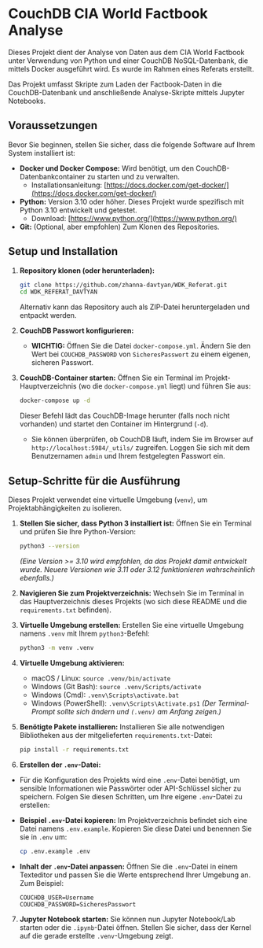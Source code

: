 # CouchDB CIA World Factbook Analyse 

Dieses Projekt dient der Analyse von Daten aus dem CIA World Factbook unter Verwendung von Python und einer CouchDB NoSQL-Datenbank, die mittels Docker ausgeführt wird. Es wurde im Rahmen eines Referats erstellt.

Das Projekt umfasst Skripte zum Laden der Factbook-Daten in die CouchDB-Datenbank und anschließende Analyse-Skripte mittels Jupyter Notebooks.

## Voraussetzungen

Bevor Sie beginnen, stellen Sie sicher, dass die folgende Software auf Ihrem System installiert ist:

* **Docker und Docker Compose:** Wird benötigt, um den CouchDB-Datenbankcontainer zu starten und zu verwalten.
    * Installationsanleitung: [https://docs.docker.com/get-docker/](https://docs.docker.com/get-docker/)
* **Python:** Version 3.10 oder höher. Dieses Projekt wurde spezifisch mit Python 3.10 entwickelt und getestet.
    * Download: [https://www.python.org/](https://www.python.org/)
* **Git:** (Optional, aber empfohlen) Zum Klonen des Repositories.

## Setup und Installation

1.  **Repository klonen (oder herunterladen):**
    ```bash
    git clone https://github.com/zhanna-davtyan/WDK_Referat.git
    cd WDK_REFERAT_DAVTYAN
    ```
    Alternativ kann das Repository auch als ZIP-Datei heruntergeladen und entpackt werden.

2.  **CouchDB Passwort konfigurieren:**
    * **WICHTIG:** Öffnen Sie die Datei `docker-compose.yml`. Ändern Sie den Wert bei `COUCHDB_PASSWORD` von `SicheresPasswort` zu einem eigenen, sicheren Passwort.
    

3.  **CouchDB-Container starten:**
    Öffnen Sie ein Terminal im Projekt-Hauptverzeichnis (wo die `docker-compose.yml` liegt) und führen Sie aus:
    ```bash
    docker-compose up -d
    ```
    Dieser Befehl lädt das CouchDB-Image herunter (falls noch nicht vorhanden) und startet den Container im Hintergrund (`-d`).
    * Sie können überprüfen, ob CouchDB läuft, indem Sie im Browser auf `http://localhost:5984/_utils/` zugreifen. Loggen Sie sich mit dem Benutzernamen `admin` und Ihrem festgelegten Passwort ein.

## Setup-Schritte für die Ausführung

Dieses Projekt verwendet eine virtuelle Umgebung (`venv`), um Projektabhängigkeiten zu isolieren.

1.  **Stellen Sie sicher, dass Python 3 installiert ist:**
    Öffnen Sie ein Terminal und prüfen Sie Ihre Python-Version:
    ```bash
    python3 --version
    ```
    *(Eine Version >= 3.10 wird empfohlen, da das Projekt damit entwickelt wurde. Neuere Versionen wie 3.11 oder 3.12 funktionieren wahrscheinlich ebenfalls.)*

2.  **Navigieren Sie zum Projektverzeichnis:**
    Wechseln Sie im Terminal in das Hauptverzeichnis dieses Projekts (wo sich diese README und die `requirements.txt` befinden).

3.  **Virtuelle Umgebung erstellen:**
    Erstellen Sie eine virtuelle Umgebung namens `.venv` mit Ihrem `python3`-Befehl:
    ```bash
    python3 -m venv .venv
    ```

4.  **Virtuelle Umgebung aktivieren:**
    * macOS / Linux: `source .venv/bin/activate`
    * Windows (Git Bash): `source .venv/Scripts/activate`
    * Windows (Cmd): `.venv\Scripts\activate.bat`
    * Windows (PowerShell): `.venv\Scripts\Activate.ps1`
    *(Der Terminal-Prompt sollte sich ändern und `(.venv)` am Anfang zeigen.)*

5.  **Benötigte Pakete installieren:**
    Installieren Sie alle notwendigen Bibliotheken aus der mitgelieferten `requirements.txt`-Datei:
    ```bash
    pip install -r requirements.txt
    ```
6. **Erstellen der `.env`-Datei:**

- Für die Konfiguration des Projekts wird eine `.env`-Datei benötigt, um sensible Informationen wie Passwörter oder API-Schlüssel sicher zu speichern. Folgen Sie diesen Schritten, um Ihre eigene `.env`-Datei zu erstellen:

 - **Beispiel `.env`-Datei kopieren:**
    Im Projektverzeichnis befindet sich eine Datei namens `.env.example`. Kopieren Sie diese Datei und benennen Sie sie in `.env` um:
    ```bash
    cp .env.example .env
    ```

 - **Inhalt der `.env`-Datei anpassen:**
    Öffnen Sie die `.env`-Datei in einem Texteditor und passen Sie die Werte entsprechend Ihrer Umgebung an. Zum Beispiel:
    ```env
    COUCHDB_USER=Username
    COUCHDB_PASSWORD=SicheresPasswort
    ```


7.  **Jupyter Notebook starten:**
    Sie können nun Jupyter Notebook/Lab starten oder die `.ipynb`-Datei öffnen. Stellen Sie sicher, dass der Kernel auf die gerade erstellte `.venv`-Umgebung zeigt.

